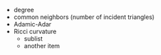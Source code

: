 
 * degree 
 * common neighbors (number of incident triangles)
 * Adamic-Adar
 * Ricci curvature 
   - sublist
   - another item